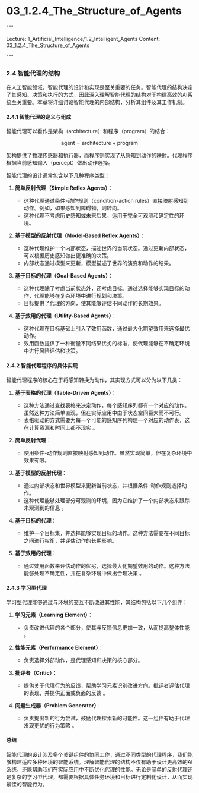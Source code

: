 # 03_1.2.4_The_Structure_of_Agents

"""

Lecture: 1_Artificial_Intelligence/1.2_Intelligent_Agents
Content: 03_1.2.4_The_Structure_of_Agents

"""

### 2.4 智能代理的结构

在人工智能领域，智能代理的设计和实现是至关重要的任务。智能代理的结构决定了其感知、决策和执行的方式，因此深入理解智能代理的结构对于构建高效的AI系统至关重要。本章将详细讨论智能代理的内部结构，分析其组件及其工作机制。

#### 2.4.1 智能代理的定义与组成

智能代理可以看作是架构（architecture）和程序（program）的结合：

$$ \text{agent} = \text{architecture} + \text{program} $$

架构提供了物理传感器和执行器，而程序则实现了从感知到动作的映射。代理程序根据当前感知输入（percept）做出动作选择。

智能代理的设计通常包含以下几种程序类型：

1. **简单反射代理（Simple Reflex Agents）**：
   - 这种代理通过条件-动作规则（condition-action rules）直接映射感知到动作。例如，如果感知到障碍物，则转向。
   - 这种代理不考虑历史感知或未来后果，适用于完全可观测和确定性的环境。

2. **基于模型的反射代理（Model-Based Reflex Agents）**：
   - 这种代理维护一个内部状态，描述世界的当前状态。通过更新内部状态，可以根据历史感知做出更准确的决策。
   - 内部状态通过模型来更新，模型描述了世界的演变和动作的结果。

3. **基于目标的代理（Goal-Based Agents）**：
   - 这种代理除了考虑当前状态外，还考虑目标。通过选择能够实现目标的动作，代理能够在复杂环境中进行规划和决策。
   - 目标提供了代理的方向，使其能够评估不同动作的长期效果。

4. **基于效用的代理（Utility-Based Agents）**：
   - 这种代理在目标基础上引入了效用函数，通过最大化期望效用来选择最优动作。
   - 效用函数提供了一种衡量不同结果优劣的标准，使代理能够在不确定环境中进行风险评估和决策。

#### 2.4.2 智能代理程序的具体实现

智能代理程序的核心在于将感知转换为动作，其实现方式可以分为以下几类：

1. **基于表格的代理（Table-Driven Agents）**：
   - 这种方法通过查找表格来决定动作，每个感知序列都有一个对应的动作。虽然这种方法简单直观，但在实际应用中由于状态空间巨大而不可行。
   - 表格驱动的方式需要为每一个可能的感知序列构建一个对应的动作表，这在计算资源和时间上都不现实 。

2. **简单反射代理**：
   - 使用条件-动作规则直接映射感知到动作。虽然实现简单，但在复杂环境中效果有限。

3. **基于模型的反射代理**：
   - 通过内部状态和世界模型来更新当前状态，并根据条件-动作规则选择动作。
   - 这种代理能够处理部分可观测的环境，因为它维护了一个内部状态来跟踪未观测到的信息  。

4. **基于目标的代理**：
   - 维护一个目标集，并选择能够实现目标的动作。这种方法需要在不同目标之间进行权衡，并评估动作的长期影响。

5. **基于效用的代理**：
   - 通过效用函数来评估动作的优劣，选择最大化期望效用的动作。这种方法能够处理不确定性，并在复杂环境中做出合理决策  。

#### 2.4.3 学习型代理

学习型代理能够通过与环境的交互不断改进其性能，其结构包括以下几个组件：

1. **学习元素（Learning Element）**：
   - 负责改进代理的各个部分，使其与反馈信息更加一致，从而提高整体性能 。

2. **性能元素（Performance Element）**：
   - 负责选择外部动作，是代理感知和决策的核心部分。

3. **批评者（Critic）**：
   - 提供关于代理行为的反馈，帮助学习元素识别改进方向。批评者评估代理的表现，并提供正面或负面的反馈 。

4. **问题生成器（Problem Generator）**：
   - 负责提出新的行为尝试，鼓励代理探索新的可能性。这一组件有助于代理发现更优的行为策略 。

#### 总结

智能代理的设计涉及多个关键组件的协同工作，通过不同类型的代理程序，我们能够构建适应多种环境的智能系统。理解智能代理的结构不仅有助于设计更高效的AI系统，还能帮助我们在实际应用中不断优化代理的性能。无论是简单的反射代理还是复杂的学习型代理，都需要根据具体任务环境和目标进行定制化设计，从而实现最佳的智能行为。